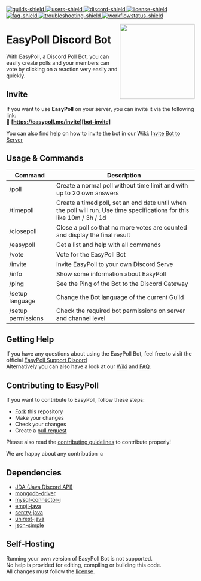 [bot-invite]: https://easypoll.me/invite?utm_source=github&utm_medium=readme&utm_campaign=easypoll
[discord-invite]: https://easypoll.me/discord
[license]: https://github.com/fbrettnich/easypoll-bot/blob/main/LICENSE
[wiki]: https://github.com/fbrettnich/easypoll-bot/wiki
[faq]: https://github.com/fbrettnich/easypoll-bot/wiki/FAQ
[troubleshooting]: https://github.com/fbrettnich/easypoll-bot/wiki
[guilds-shield]: https://img.shields.io/badge/dynamic/json?color=7289DA&label=Servers&query=guilds&url=https%3A%2F%2Feasypoll.me%2Fapi.php
[users-shield]: https://img.shields.io/badge/dynamic/json?color=7289DA&label=Users&query=users&url=https%3A%2F%2Feasypoll.me%2Fapi.php
[discord-shield]: https://discord.com/api/guilds/552156123734474762/widget.png
[license-shield]: https://img.shields.io/github/license/fbrettnich/easypoll-bot?label=License
[faq-shield]: https://img.shields.io/badge/Wiki-FAQ-blue.svg
[troubleshooting-shield]: https://img.shields.io/badge/Wiki-Troubleshooting-red.svg
[workflowstatus-shield]: https://img.shields.io/github/workflow/status/fbrettnich/easypoll-bot/Java%20CI%20with%20Maven?event=push&label=Build

[ ![guilds-shield][] ][bot-invite]
[ ![users-shield][] ][bot-invite]
[ ![discord-shield][] ][discord-invite]
[ ![license-shield][] ][license]
[ ![faq-shield][] ][faq]
[ ![troubleshooting-shield][] ][troubleshooting]
[ ![workflowstatus-shield][] ](https://github.com/fbrettnich/easypoll-bot/actions/workflows/java-ci-maven.yml)

<img align="right" src="https://raw.githubusercontent.com/fbrettnich/easypoll-bot/main/.github/images/easypoll-logo.png" height="200" width="200">

# EasyPoll Discord Bot

With EasyPoll, a Discord Poll Bot, you can easily create polls and your members can vote by clicking on a reaction very easily and quickly.

## Invite
If you want to use **EasyPoll** on your server, you can invite it via the following link:  
&#128279; **[https://easypoll.me/invite][bot-invite]**

You can also find help on how to invite the bot in our Wiki: [Invite Bot to Server](https://github.com/fbrettnich/easypoll-bot/wiki/Invite-Bot-to-Server)

## Usage & Commands

| Command            | Description                                                                                                             |
| ------------------ | ----------------------------------------------------------------------------------------------------------------------- |
| /poll              | Create a normal poll without time limit and with up to 20 own answers                                                   |
| /timepoll          | Create a timed poll, set an end date until when the poll will run. Use time specifications for this like 10m / 3h / 1d  |
| /closepoll         | Close a poll so that no more votes are counted and display the final result                                             |
| /easypoll          | Get a list and help with all commands                                                                                   |
| /vote              | Vote for the EasyPoll Bot                                                                                               |
| /invite            | Invite EasyPoll to your own Discord Serve                                                                               |
| /info              | Show some information about EasyPoll                                                                                    |
| /ping              | See the Ping of the Bot to the Discord Gateway                                                                          |
| /setup language    | Change the Bot language of the current Guild                                                                            |
| /setup permissions | Check the required bot permissions on server and channel level                                                          |

## Getting Help
If you have any questions about using the EasyPoll Bot, feel free to visit the official [EasyPoll Support Discord][discord-invite]  
Alternatively you can also have a look at our [Wiki][wiki] and [FAQ][faq].

## Contributing to EasyPoll
If you want to contribute to EasyPoll, follow these steps:
- [Fork](https://github.com/fbrettnich/easypoll-bot/fork) this repository
- Make your changes
- Check your changes
- Create a [pull request](https://github.com/fbrettnich/easypoll-bot/pulls)
<!--    - **Important:** Create pull requests only in our `development` or `feature` branch, pull requests to the `main` branch will be rejected! -->

Please also read the [contributing guidelines](https://github.com/fbrettnich/easypoll-bot/blob/main/.github/CONTRIBUTING.md) to contribute properly!

We are happy about any contribution &#9786;

## Dependencies
- [JDA (Java Discord API)](https://github.com/DV8FromTheWorld/JDA/)
- [mongodb-driver](https://github.com/TenorioStephano/MongoDB)
- [mysql-connector-j](https://github.com/mysql/mysql-connector-j)
- [emoji-java](https://github.com/vdurmont/emoji-java)
- [sentry-java](https://github.com/getsentry/sentry-java)
- [unirest-java](https://github.com/Kong/unirest-java)
- [json-simple](https://github.com/fangyidong/json-simple)

## Self-Hosting
Running your own version of EasyPoll Bot is not supported.  
No help is provided for editing, compiling or building this code.  
All changes must follow the [license][license].
